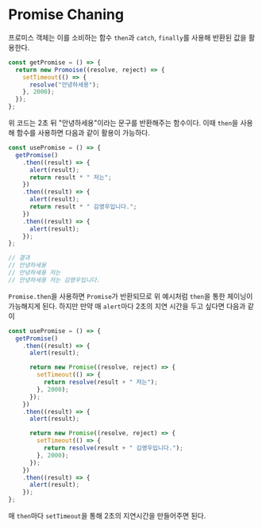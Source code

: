# Promise Chaning

프로미스 객체는 이를 소비하는 함수 `then`과 `catch`, `finally`를 사용해 반환된 값을 활용한다.

```javascript
const getPromise = () => {
  return new Promoise((resolve, reject) => {
    setTimeout(() => {
      resolve("안녕하세용");
    }, 2000);
  });
};
```

위 코드는 2초 뒤 "안녕하세용"이라는 문구를 반환해주는 함수이다. 이때 `then`을 사용해 함수를 사용하면 다음과 같이 활용이 가능하다.

```javascript
const usePromise = () => {
  getPromise()
    .then((result) => {
      alert(result);
      return result * " 저는";
    })
    .then((result) => {
      alert(result);
      return result * " 김영우입니다.";
    })
    .then((result) => {
      alert(result);
    });
};

// 결과
// 안녕하세용
// 안녕하세용 저는
// 안녕하세용 저는 김영우입니다.
```

`Promise.then`을 사용하면 `Promise`가 반환되므로 위 예시처럼 `then`을 통한 체이닝이 가능해지게 된다. 하지만 만약 매 `alert`마다 2초의 지연 시간을 두고 싶다면 다음과 같이

```javascript
const usePromise = () => {
  getPromise()
    .then((result) => {
      alert(result);

      return new Promise((resolve, reject) => {
        setTimeout(() => {
          return resolve(result + " 저는");
        }, 2000);
      });
    })
    .then((result) => {
      alert(result);

      return new Promise((resolve, reject) => {
        setTimeout(() => {
          return resolve(result + " 김영우입니다.");
        }, 2000);
      });
    })
    .then((result) => {
      alert(result);
    });
};
```

매 `then`마다 `setTimeout`을 통해 2초의 지연시간을 만들어주면 된다.
